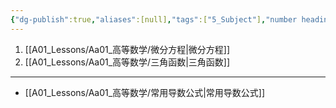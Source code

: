 ```yaml
---
{"dg-publish":true,"aliases":[null],"tags":["5_Subject"],"number headings":"auto, first-level 1, max 6, A.1.","Created-Date":"2023-08-04 08:44:00","Modified-Date":"2024-04-18 11:53:30","permalink":"/A01_Lessons/Aa01_高等数学/高等数学/","dgPassFrontmatter":true}
---
```





1. [[A01_Lessons/Aa01_高等数学/微分方程\|微分方程]]
2. [[A01_Lessons/Aa01_高等数学/三角函数\|三角函数]]





---

- [[A01_Lessons/Aa01_高等数学/常用导数公式\|常用导数公式]]





